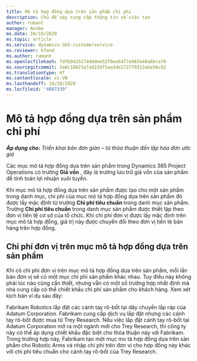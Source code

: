 ```yaml
---
title: Mô tả hợp đồng dựa trên sản phẩm chi phí
description: Chủ đề này cung cấp thông tin về việc tạo
author: rumant
manager: Annbe
ms.date: 10/19/2020
ms.topic: article
ms.service: dynamics-365-customerservice
ms.reviewer: kfend
ms.author: rumant
ms.openlocfilehash: 7dfb9425174dddee52f9ee64f7a963e48a6bca70
ms.sourcegitcommit: 3a0c18823a7ad23df5aa3de272779313abe56c82
ms.translationtype: HT
ms.contentlocale: vi-VN
ms.lasthandoff: 10/20/2020
ms.locfileid: "4087339"
---
```

# <a name="costing-product-based-contract-lines"></a>Mô tả hợp đồng dựa trên sản phẩm chi phí

_**Áp dụng cho:** Triển khai bản đơn giản – từ thỏa thuận đến lập hóa đơn ước giá_


Các mục mô tả hợp đồng dựa trên sản phẩm trong Dynamics 365 Project Operations có trường **Giá vốn** , đây là trường lưu trữ giá vốn của sản phẩm để tính toán lợi nhuận xuôi tuyến.

Khi mục mô tả hợp đồng dựa trên sản phẩm được tạo cho một sản phẩm trong danh mục, chi phí của mục mô tả hợp đồng dựa trên sản phẩm đó được lấy mặc định từ trường **Chi phí tiêu chuẩn** trong danh mục sản phẩm. Trường **Chi phí tiêu chuẩn** trong danh mục sản phẩm được thiết lập theo đơn vị tiền tệ cơ sở của tổ chức. Khi chi phí đơn vị được lấy mặc định trên mục mô tả hợp đồng, giá trị này được chuyển đổi theo đơn vị tiền tệ bán hàng trên hợp đồng.

## <a name="unit-cost-on-a-product-based-contract-line"></a>Chi phí đơn vị trên mục mô tả hợp đồng dựa trên sản phẩm

Khi có chi phí đơn vị trên mục mô tả hợp đồng dựa trên sản phẩm, mỗi lần bán đơn vị sẽ có một mục chi phí sản phẩm khác nhau. Tuy điều này không phải lúc nào cũng cần thiết, nhưng vẫn có một số trường hợp nhất định mà nhà cung cấp có thể chiết khấu chi phí sản phẩm cho khách hàng. Xem xét kịch bản ví dụ sau đây:

Fabrikam Robotics lắp đặt các cánh tay rô-bốt tại dây chuyền lắp ráp của Adatum Corporation. Fabrikam cung cấp dịch vụ lắp đặt nhưng các cánh tay rô-bốt được mua từ Trey Research. Nếu việc lắp đặt cánh tay rô-bốt tại Adatum Corporation mở ra một ngành mới cho Trey Research, thì công ty này có thể áp dụng chiết khấu đặc biệt cho thỏa thuận này với Fabrikam. Trong trường hợp này, Fabrikam tạo một mục mo tả hợp đồng dựa trên sản phẩm cho Robotic Arms và nhập chi phí trên đơn vị cho hợp đồng này khác với chi phí tiêu chuẩn cho cánh tay rô-bốt của Trey Research.
